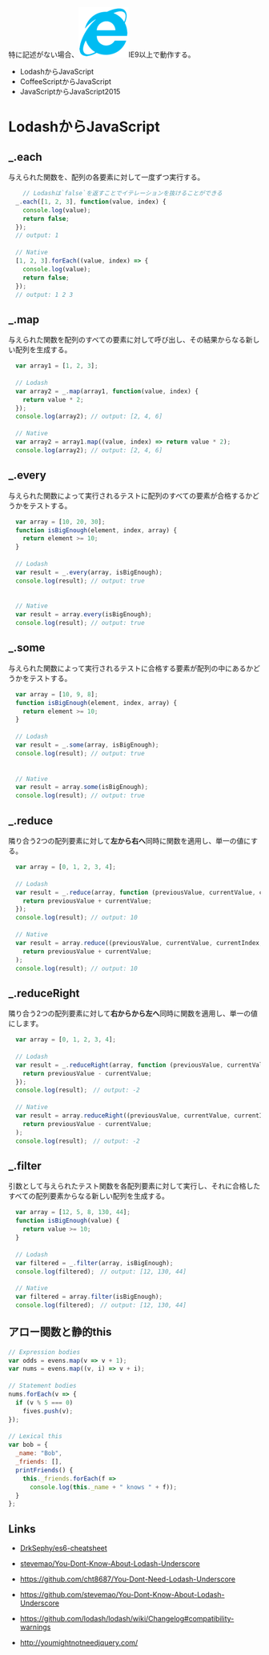 
特に記述がない場合、![IE](ie.png)IE9以上で動作する。


- LodashからJavaScript
- CoffeeScriptからJavaScript
- JavaScriptからJavaScript2015


# LodashからJavaScript


## _.each

与えられた関数を、配列の各要素に対して一度ずつ実行する。

```javascript
	// Lodashは`false`を返すことでイテレーションを抜けることができる
  _.each([1, 2, 3], function(value, index) {
    console.log(value);
    return false;
  });
  // output: 1

  // Native
  [1, 2, 3].forEach((value, index) => {
  	console.log(value);
    return false;
  });
  // output: 1 2 3
```


## _.map

与えられた関数を配列のすべての要素に対して呼び出し、その結果からなる新しい配列を生成する。

```javascript
  var array1 = [1, 2, 3];

  // Lodash
  var array2 = _.map(array1, function(value, index) {
    return value * 2;
  });
  console.log(array2); // output: [2, 4, 6]

  // Native
  var array2 = array1.map((value, index) => return value * 2);
  console.log(array2); // output: [2, 4, 6]
```


## _.every

与えられた関数によって実行されるテストに配列のすべての要素が合格するかどうかをテストする。


```javascript
  var array = [10, 20, 30];
  function isBigEnough(element, index, array) {
    return element >= 10;
  }

  // Lodash
  var result = _.every(array, isBigEnough);
  console.log(result); // output: true


  // Native
  var result = array.every(isBigEnough);
  console.log(result); // output: true
 ```


## _.some

与えられた関数によって実行されるテストに合格する要素が配列の中にあるかどうかをテストする。


```javascript
  var array = [10, 9, 8];
  function isBigEnough(element, index, array) {
    return element >= 10;
  }

  // Lodash
  var result = _.some(array, isBigEnough);
  console.log(result); // output: true


  // Native
  var result = array.some(isBigEnough);
  console.log(result); // output: true
 ```


## _.reduce

隣り合う2つの配列要素に対して**左から右へ**同時に関数を適用し、単一の値にする。

```javascript
  var array = [0, 1, 2, 3, 4];

  // Lodash
  var result = _.reduce(array, function (previousValue, currentValue, currentIndex, array) {
    return previousValue + currentValue;
  });
  console.log(result); // output: 10

  // Native
  var result = array.reduce((previousValue, currentValue, currentIndex, array) =>
    return previousValue + currentValue;
  );
  console.log(result); // output: 10
```


## _.reduceRight

隣り合う2つの配列要素に対して**右からから左へ**同時に関数を適用し、単一の値にします。

```javascript
  var array = [0, 1, 2, 3, 4];

  // Lodash
  var result = _.reduceRight(array, function (previousValue, currentValue, currentIndex, array) {
    return previousValue - currentValue;
  });
  console.log(result);　// output: -2

  // Native
  var result = array.reduceRight((previousValue, currentValue, currentIndex, array) =>
    return previousValue - currentValue;
  );
  console.log(result);　// output: -2
```


## _.filter

引数として与えられたテスト関数を各配列要素に対して実行し、それに合格したすべての配列要素からなる新しい配列を生成する。

```javascript
  var array = [12, 5, 8, 130, 44];
  function isBigEnough(value) {
    return value >= 10;
  } 

  // Lodash
  var filtered = _.filter(array, isBigEnough);
  console.log(filtered);　// output: [12, 130, 44]

  // Native
  var filtered = array.filter(isBigEnough);
  console.log(filtered);　// output: [12, 130, 44]
```


























## アロー関数と静的this

```javascript
// Expression bodies
var odds = evens.map(v => v + 1);
var nums = evens.map((v, i) => v + i);

// Statement bodies
nums.forEach(v => {
  if (v % 5 === 0)
    fives.push(v);
});

// Lexical this
var bob = {
  _name: "Bob",
  _friends: [],
  printFriends() {
    this._friends.forEach(f =>
      console.log(this._name + " knows " + f));
  }
};
```

## Links

- [DrkSephy/es6-cheatsheet](https://github.com/DrkSephy/es6-cheatsheet#replacing-iifes-with-blocks)
- [stevemao/You-Dont-Know-About-Lodash-Underscore](https://github.com/stevemao/You-Dont-Know-About-Lodash-Underscore)

- https://github.com/cht8687/You-Dont-Need-Lodash-Underscore
- https://github.com/stevemao/You-Dont-Know-About-Lodash-Underscore
- https://github.com/lodash/lodash/wiki/Changelog#compatibility-warnings
- http://youmightnotneedjquery.com/